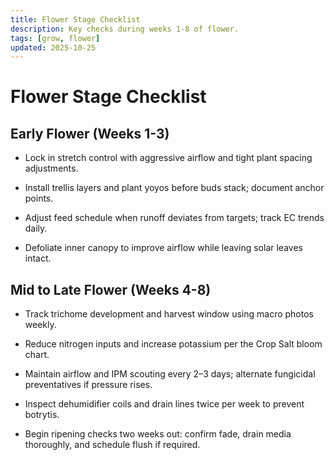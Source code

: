 ```yaml
---
title: Flower Stage Checklist
description: Key checks during weeks 1-8 of flower.
tags: [grow, flower]
updated: 2025-10-25
---
```


# Flower Stage Checklist

## Early Flower (Weeks 1-3)

- Lock in stretch control with aggressive airflow and tight plant spacing adjustments.

- Install trellis layers and plant yoyos before buds stack; document anchor points.

- Adjust feed schedule when runoff deviates from targets; track EC trends daily.

- Defoliate inner canopy to improve airflow while leaving solar leaves intact.

## Mid to Late Flower (Weeks 4-8)

- Track trichome development and harvest window using macro photos weekly.

- Reduce nitrogen inputs and increase potassium per the Crop Salt bloom chart.

- Maintain airflow and IPM scouting every 2–3 days; alternate fungicidal preventatives if pressure rises.

- Inspect dehumidifier coils and drain lines twice per week to prevent botrytis.

- Begin ripening checks two weeks out: confirm fade, drain media thoroughly, and schedule flush if required.
